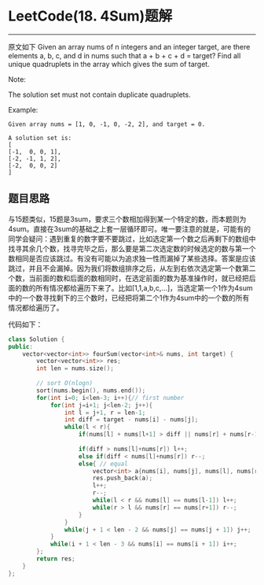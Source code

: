 # LeetCode(18. 4Sum)题解
------
原文如下
Given an array nums of n integers and an integer target, are there elements a, b, c, and d in nums such that a + b + c + d = target? Find all unique quadruplets in the array which gives the sum of target.

Note:

The solution set must not contain duplicate quadruplets.

Example:

    Given array nums = [1, 0, -1, 0, -2, 2], and target = 0.

    A solution set is:
    [
    [-1,  0, 0, 1],
    [-2, -1, 1, 2],
    [-2,  0, 0, 2]
    ]

## 题目思路
与15题类似，15题是3sum，要求三个数相加得到某一个特定的数，而本题则为4sum。直接在3sum的基础之上套一层循环即可。唯一要注意的就是，可能有的同学会疑问：遇到重复的数字要不要跳过，比如选定第一个数之后再剩下的数组中找寻其余几个数，找寻完毕之后，那么要是第二次选定数的时候选定的数与第一个数相同是否应该跳过。有没有可能以为追求独一性而漏掉了某些选择。答案是应该跳过，并且不会漏掉。因为我们将数组排序之后，从左到右依次选定第一个数第二个数，当前面的数和后面的数相同时，在选定前面的数为基准操作时，就已经把后面的数的所有情况都给遍历下来了。比如[1,1,a,b,c,...]，当选定第一个1作为4sum中的一个数寻找剩下的三个数时，已经把将第二个1作为4sum中的一个数的所有情况都给遍历了。

代码如下：
```c++
class Solution {
public:
    vector<vector<int>> fourSum(vector<int>& nums, int target) {
        vector<vector<int>> res;
        int len = nums.size();
        
        // sort O(nlogn)
        sort(nums.begin(), nums.end());
        for(int i=0; i<len-3; i++){// first number
            for(int j=i+1; j<len-2; j++){
                int l = j+1, r = len-1;
                int diff = target - nums[i] - nums[j];
                while(l < r){
                    if(nums[l] + nums[l+1] > diff || nums[r] + nums[r-1] < diff) break;
                    
                    if(diff > nums[l]+nums[r]) l++;
                    else if(diff < nums[l]+nums[r]) r--;
                    else{ // equal
                        vector<int> a{nums[i], nums[j], nums[l], nums[r]};
                        res.push_back(a);
                        l++;
                        r--;
                        while(l < r && nums[l] == nums[l-1]) l++;
                        while(r > l && nums[r] == nums[r+1]) r--;
                    }
                }
                while(j + 1 < len - 2 && nums[j] == nums[j + 1]) j++; 
            }
            while(i + 1 < len - 3 && nums[i] == nums[i + 1]) i++; 
        };
        return res;   
    }
};
```